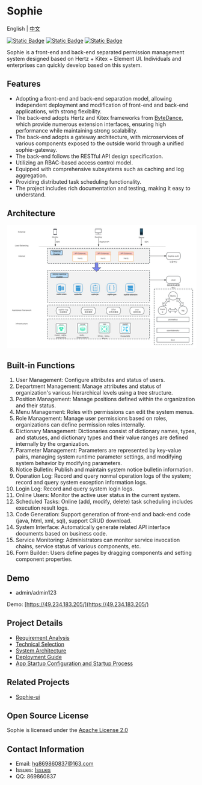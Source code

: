 # Sophie

English | [中文](README_cn.md)

[![Static Badge](https://img.shields.io/badge/release-1.0.0-green)](https://github.com/user823/Sophie/releases)
[![Static Badge](https://img.shields.io/badge/website-sophie-green)](https://49.234.183.205/)
[![Static Badge](https://img.shields.io/badge/license-Apache--2.0-green)](https://github.com/user823/Sophie/blob/main/LICENSE)

Sophie is a front-end and back-end separated permission management system designed based on Hertz + Kitex + Element UI. Individuals and enterprises can quickly develop based on this system.

## Features
- Adopting a front-end and back-end separation model, allowing independent deployment and modification of front-end and back-end applications, with strong flexibility.
- The back-end adopts Hertz and Kitex frameworks from [ByteDance](https://www.cloudwego.io/), which provide numerous extension interfaces, ensuring high performance while maintaining strong scalability.
- The back-end adopts a gateway architecture, with microservices of various components exposed to the outside world through a unified sophie-gateway.
- The back-end follows the RESTful API design specification.
- Utilizing an RBAC-based access control model.
- Equipped with comprehensive subsystems such as caching and log aggregation.
- Providing distributed task scheduling functionality.
- The project includes rich documentation and testing, making it easy to understand.

## Architecture
![architecture](docs/images/architecture.png)

## Built-in Functions

1. User Management: Configure attributes and status of users.
2. Department Management: Manage attributes and status of organization's various hierarchical levels using a tree structure.
3. Position Management: Manage positions defined within the organization and their status.
4. Menu Management: Roles with permissions can edit the system menus.
5. Role Management: Manage user permissions based on roles, organizations can define permission roles internally.
6. Dictionary Management: Dictionaries consist of dictionary names, types, and statuses, and dictionary types and their value ranges are defined internally by the organization.
7. Parameter Management: Parameters are represented by key-value pairs, managing system runtime parameter settings, and modifying system behavior by modifying parameters.
8. Notice Bulletin: Publish and maintain system notice bulletin information.
9. Operation Log: Record and query normal operation logs of the system; record and query system exception information logs.
10. Login Log: Record and query system login logs.
11. Online Users: Monitor the active user status in the current system.
12. Scheduled Tasks: Online (add, modify, delete) task scheduling includes execution result logs.
13. Code Generation: Support generation of front-end and back-end code (java, html, xml, sql), support CRUD download.
14. System Interface: Automatically generate related API interface documents based on business code.
15. Service Monitoring: Administrators can monitor service invocation chains, service status of various components, etc.
16. Form Builder: Users define pages by dragging components and setting component properties.

## Demo
- admin/admin123

Demo: [https://49.234.183.205/](https://49.234.183.205/)

## Project Details
 - [Requirement Analysis](docs/devel/requirements_analysis.md)
 - [Technical Selection](docs/devel/technology_selection.md)
 - [System Architecture](docs/devel/architecture.md)
 - [Deployment Guide](docs/guide/deployment.md)
 - [App Startup Configuration and Startup Process](docs/guide/app.md)

## Related Projects
- [Sophie-ui](https://github.com/user823/Sophie-ui)

## Open Source License
Sophie is licensed under the [Apache License 2.0](LICENSE)

## Contact Information
- Email: hq869860837@163.com
- Issues: [Issues](https://github.com/user823/Sophie/issues)
- QQ: 869860837